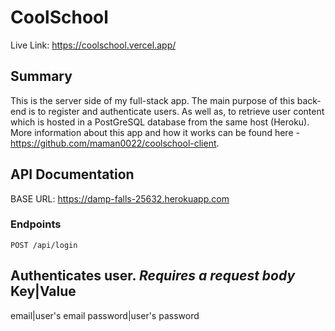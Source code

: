 # CoolSchool  
Live Link: https://coolschool.vercel.app/  
  
## Summary  
This is the server side of my full-stack app. The main purpose of this back-end is to register and authenticate users. As well as, to retrieve user content which is hosted in a PostGreSQL database from the same host (Heroku).   
More information about this app and how it works can be found here - https://github.com/maman0022/coolschool-client.  

## API Documentation  
BASE URL: https://damp-falls-25632.herokuapp.com  
### Endpoints  

`POST /api/login`  
  
Authenticates user. *Requires a request body*    
Key|Value
---
email|user's email
password|user's password
